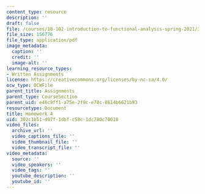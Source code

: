 ```yaml
---
content_type: resource
description: ''
draft: false
file: /courses/18-102-introduction-to-functional-analysis-spring-2021/302c1b51d97f1dbfc58c1dc780c70010_MIT18_102s21_hw4.pdf
file_size: 156776
file_type: application/pdf
image_metadata:
  caption: ''
  credit: ''
  image-alt: ''
learning_resource_types:
- Written Assignments
license: https://creativecommons.org/licenses/by-nc-sa/4.0/
ocw_type: OCWFile
parent_title: Assignments
parent_type: CourseSection
parent_uid: e46c9ff1-a75e-2f9c-e70c-8614b6621b93
resourcetype: Document
title: Homework 4
uid: 302c1b51-d97f-1dbf-c58c-1dc780c70010
video_files:
  archive_url: ''
  video_captions_file: ''
  video_thumbnail_file: ''
  video_transcript_file: ''
video_metadata:
  source: ''
  video_speakers: ''
  video_tags: ''
  youtube_description: ''
  youtube_id: ''
---
```

